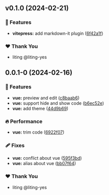 ## v0.1.0 (2024-02-21)

### 🚀 Features

- **vitepress:** add markdown-it plugin ([6f42a1f](https://github.com/liting-yes/sandboxrun/commit/6f42a1f))

### ❤️ Thank You

- liting @liting-yes

## 0.0.1-0 (2024-02-16)

### 🚀 Features

- **vue:** preview and edit ([c8baab6](https://github.com/liting-yes/sandboxrun/commit/c8baab6))
- **vue:** support hide and show code ([b6ec52e](https://github.com/liting-yes/sandboxrun/commit/b6ec52e))
- **vue:** add theme ([44d9b69](https://github.com/liting-yes/sandboxrun/commit/44d9b69))

### 🔥 Performance

- **vue:** trim code ([6922f07](https://github.com/liting-yes/sandboxrun/commit/6922f07))

### 🩹 Fixes

- **vue:** conflict about vue ([595f3bd](https://github.com/liting-yes/sandboxrun/commit/595f3bd))
- **vue:** alias about vue ([bb07f64](https://github.com/liting-yes/sandboxrun/commit/bb07f64))

### ❤️ Thank You

- liting @liting-yes
